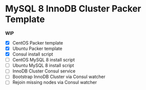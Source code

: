 # MySQL 8 InnoDB Cluster Packer Template

**WIP**

- [X] CentOS Packer template
- [X] Ubuntu Packer template
- [X] Consul install script
- [ ] CentOS MySQL 8 install script
- [ ] Ubuntu MySQL 8 install script
- [ ] InnoDB Cluster Consul service
- [ ] Bootstrap InnoDB Cluster via Consul watcher
- [ ] Rejoin missing nodes via Consul watcher
